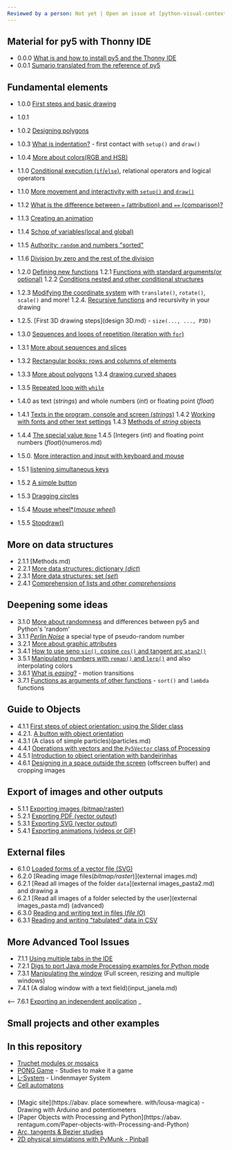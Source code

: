 ```yaml
---
Reviewed by a person: Not yet | Open an issue at [python-visual-context/issues](https://github.com/villares/python-in-a-visual-context/issues) | Support this donating at [liberapay.com/villares](https://liberapay.com/villares/)
---
```


## Material for py5 with Thonny IDE

- 0.0.0 [What is and how to install py5 and the Thonny IDE](https://abav.local.com/how-install-py5/)
- 0.0.1 [Sumario translated from the reference of py5](sumario-referencia-py5.md)

## Fundamental elements

- 1.0.0 [First steps and basic drawing](drawing-basic_py.md)
- 1.0.1
- 1.0.2 [Designing polygons](Polygons_1.md)
- 1.0.3 [What is indentation?](indentacao.md) - first contact with `setup()` and `draw()`
- 1.0.4 [More about colors(RGB and HSB)](more_about_cores.md)

- 1.1.0 [Conditional execution (`if`/`else`)](conditional_py.md), relational operators and logical operators
- 1.1.0 [More movement and interactivity with `setup()` and `draw()`](setup_draw.md)
- 1.1.2 [What is the difference between `=` (attribution) and `==` (comparison)?](attribuicao-e-comparacao.md)
- 1.1.3 [Creating an animation](movement_py.md)
- 1.1.4 [Schop of variables(local and global)](scopo_py.md)
- 1.1.5 [Authority: `random` and numbers "sorted"](random_1.md)
- 1.1.6 [Division by zero and the rest of the division](divisao.md)

- 1.2.0 [Defining new functions](funcoes_py.md)
1.2.1 [Functions with standard arguments(or optional)](funcoes_2.md)
1.2.2 [Conditions nested and other conditional structures](conditional_2.md)
- 1.2.3 [Modifying the coordinate system](transformacoes_coordinates.md) with `translate()`, `rotate()`, `scale()` and more!
1.2.4. [Recursive functions](recursao_py.md) and recursivity in your drawing
- 1.2.5. [First 3D drawing steps](design 3D.md) - `size(..., ..., P3D)`

- 1.3.0 [Sequences and loops of repetition (iteration with `for`)](lacos_py.md)
- 1.3.1 [More about sequences and slices](more_sequencias.md)
- 1.3.2 [Rectangular books: rows and columns of elements](grades.md)
- 1.3.3 [More about polygons](Polygons_2.md)
1.3.4 [drawing curved shapes](curvas.md)
- 1.3.5 [Repeated loop with `while`](while.md)

- 1.4.0 as text (*strings*) and whole numbers (*int*) or floating point (*float*)
- 1.4.1 [Texts in the program, console and screen (*strings*)](strings_py.md)
1.4.2 [Working with fonts and other text settings](tipography.md)
1.4.3 [Methods of *string* objects](string_methods.md)
- 1.4.4 [The special value `None`](None.md)
1.4.5 [Integers (*int*) and floating point numbers (*float*)(numeros.md)

- 1.5.0. [More interaction and input with keyboard and mouse](input_py.md)
- 1.5.1 [listening simultaneous keys](simultaneous_keys.md)
- 1.5.2 [A simple button](button_simples.md)
- 1.5.3 [ Dragging circles](arrastando_circulos.md)
- 1.5.4 [ Mouse wheel*(*mouse wheel*)](rodinha_mouse.md)
- 1.5.5 [Stopdraw()](no_loop.md)

## More on data structures

- 2.1.1 [Methods.md)
- 2.2.1 [More data structures: dictionary (_dict_)](directions.md)
- 2.3.1 [More data structures: set (_set_)](sets.md)
- 2.4.1 [Comprehension of lists and other *comprehensions*](comprehension.md)

## Deepening some ideas

- 3.1.0 [More about randomness](random_2.md) and differences between py5 and Python's 'random'
- 3.1.1 [*Perlin Noise*](noise.md) a special type of pseudo-random number
- 3.2.1 [More about graphic attributes](more_atributes_graficos.md)
- 3.4.1 [How to use seno `sin()`, cosine `cos()` and tangent arc `atan2()`](seno_cosseno_atan2.md)
- 3.5.1 [Manipulating numbers with `remap()` and `lerp()`](map_lerp.md) and also interpolating colors
- 3.6.1 [What is *easing*?](easing.md) - motion transitions
- 3.7.1 [Functions as arguments of other functions](functions-like-arguments.md) - `sort()` and `lambda` functions

## Guide to Objects

- 4.1.1 [First steps of object orientation: using the Slider class](slider_com_OO.md)
- 4.2.1. [A button with object orientation](botao_com_OO.md)
- 4.3.1 (A class of simple particles)(particles.md)
- 4.4.1 [Operations with vectors and the `Py5Vector` class of Processing](vectors.md)
- 4.5.1 [Introduction to object orientation with bandeirinhas](bandeirinhas)
- 4.6.1 [Designing in a space outside the screen](offscreen_buffer.md) (offscreen buffer) and cropping images

## Export of images and other outputs

- 5.1.1 [Exporting images (bitmap/raster)](exporting_imagem.md)
- 5.2.1 [Exporting PDF (vector output)](exporting_pdf.md)
- 5.3.1 [Exporting SVG (vector output)](exporting_svg.md)
- 5.4.1 [Exporting animations (videos or GIF)](export_animacoes.md)

## External files

- 6.1.0 [Loaded forms of a vector file (SVG)](Vtorial_resources_external.md)
- 6.2.0 [Reading image files(*bitmap/raster*)](external images.md)
- 6.2.1 [Read all images of the folder `data`](external images_pasta2.md) and drawing a
- 6.2.1 [Read all images of a folder selected by the user](external images_pasta.md) (advanced)
- 6.3.0 [Reading and writing text in files (*file IO*)](file_IO.md)
- 6.3.1 [Reading and writing "tabulated" data in CSV](file_IO2.md)

## More Advanced Tool Issues

- 7.1.1 [Using multiple tabs in the IDE](modulos.md)
- 7.2.1 [Digs to port Java mode Processing examples for Python mode](java_para_python.md)
- 7.3.1 [Manipulating the window](more_que_size.md) (Full screen, resizing and multiple windows)
- 7.4.1 (A dialog window with a text field)(input_janela.md)
<!-- - 7.5.1 using Python and Java external libraries) -->
<-- 7.6.1 [Exporting an independent application](export_application.md) _

## Small projects and other examples

## In this repository

- [Truchet modules or mosaics](truchet.md)
- [PONG Game](pong/) - Studies to make it a game
- [L-System](LSystem.md) - Lindenmayer System
- [Cell automatons](automatos-cellulares.md)

###

- [Magic site](https://abav. place somewhere. with/lousa-magica) - Drawing with Arduino and potentiometers
- [Paper Objects with Processing and Python](https://abav. rentagum.com/Paper-objects-with-Processing-and-Python)
- [Arc, tangents & Bezier studies](https://github.com/villares/arc_tangents_and_bezier_studies)
- [2D physical simulations with PyMunk - Pinball](https://github.com/villares/pymunk-pinball-paulista)
